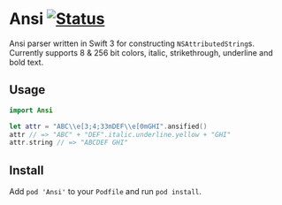 # Ansi [![Status](https://travis-ci.org/oleander/Ansi.svg?branch=master)](https://travis-ci.org/oleander/Ansi)

Ansi parser written in Swift 3 for constructing `NSAttributedString`s. Currently supports 8 & 256 bit colors, italic, strikethrough, underline and bold text.

## Usage

```swift
import Ansi

let attr = "ABC\\e[3;4;33mDEF\\e[0mGHI".ansified()
attr // => "ABC" + "DEF".italic.underline.yellow + "GHI"
attr.string // => "ABCDEF GHI"
```

## Install

Add `pod 'Ansi'` to your `Podfile` and run `pod install`.
